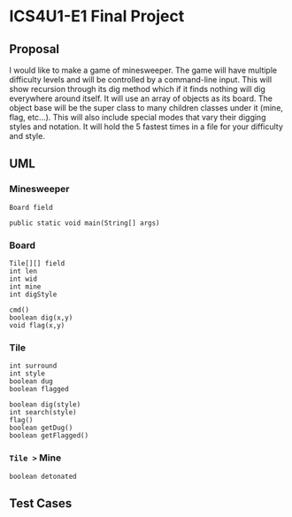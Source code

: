# ICS4U1-E1 Final Project
## Proposal
I would like to make a game of minesweeper. The game will have multiple difficulty levels and will be controlled by a command-line input. This will show recursion through its dig method which if it finds nothing will dig everywhere around itself. It will use an array of objects as its board. The object base will be the super class to many children classes under it (mine, flag, etc...). This will also include special modes that vary their digging styles and notation. It will hold the 5 fastest times in a file for your difficulty and style.
## UML
### Minesweeper
```
Board field
```
```
public static void main(String[] args)
```
### Board
```
Tile[][] field
int len
int wid
int mine
int digStyle
```
```
cmd()
boolean dig(x,y)
void flag(x,y)
```
### Tile
```
int surround
int style
boolean dug
boolean flagged
```
```
boolean dig(style)
int search(style)
flag()
boolean getDug()
boolean getFlagged()
```
### `Tile >` Mine
```
boolean detonated
```
## Test Cases
